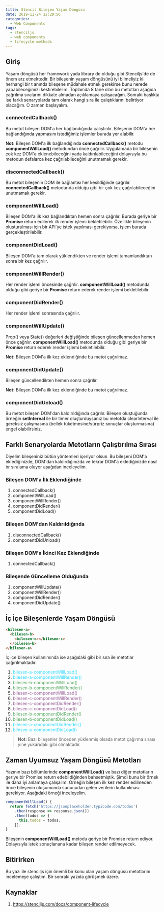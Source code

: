 ```yaml
---
title: Stencil Bileşen Yaşam Döngüsü
date: 2019-11-24 12:29:56
categories:
  - Web Components
tags:
  - stenciljs
  - web components
  - lifecycle methods
---
```

<!-- ![](../avatar.jpg) -->
## **Giriş**

Yaşam döngüsü her framework yada library de olduğu gibi Stenciljs'de de önem arz etmektedir. Bir bileşenin yaşam döngüsünü iyi bilmeliyiz ki herhangi bir t anında bileşene müdahale etmek gerekirse bunu nerede yapabileceğimizi kestirebilelim. Toplamda 8 tane olan bu metotları aşağıda çağrılma sıralarını dikkate almadan açıklamaya çalışacağım. Sonraki başlıkta ise farklı senaryolarda tam olarak hangi sıra ile çalıştıklarını belirtiyor olacağım. O zaman başlayalım.
<!-- more -->
### **connectedCallback()**

Bu metot bileşen DOM'a her bağlandığında çalıştırılır. Bileşenin DOM'a her bağlandığında yapmasını istediğimiz işlemler burada yer alabilir.

**Not:** Bileşen DOM'a ilk bağlandığında **connectedCallback()** metodu **componentWillLoad()** metodundan önce çağrılır. Uygulamada bir bileşenin çok kez DOM'a eklenebileceğini yada kaldırılabileceğini dolayısıyla bu metodun defalarca kez çağrılabileceğini unutmamak gerekir.

### **disconnectedCallback()**

Bu metot bileşenin DOM ile bağlantısı her kesildiğinde çağrılır. **connectedCallback()** metodunda olduğu gibi bir çok kez çağrılabileceğini unutmamak gerekir.

### **componentWillLoad()**

Bileşen DOM'a ilk kez bağlandıktan hemen sonra çağrılır. Burada geriye bir **Promise** return edilerek ilk render işlemi bekletilebilir. Özellikle bileşenin oluşturulması için bir API'ye istek yapılması gerekiyorsa, işlem burada gerçekleştirilebilir.

### **componentDidLoad()**

Bileşen DOM'a tam olarak yüklendikten ve render işlemi tamamlandıktan sonra bir kez çağrılır.

### **componentWillRender()**

Her render işlemi öncesinde çağrılır. **componentWillLoad()** metodunda olduğu gibi geriye bir **Promise** return ederek render işlemi bekletilebilir.

### **componentDidRender()**

Her render işlemi sonrasında çağrılır.

### **componentWillUpdate()**

Prop() veya State() değerleri değiştiğinde bileşen güncellenmeden hemen önce çağrılır. **componentWillLoad()** metodunda olduğu gibi geriye bir **Promise** return ederek render işlemi bekletilebilir.

**Not:** Bileşen DOM'a ilk kez eklendiğinde bu metot çağrılmaz.

### **componentDidUpdate()**

Bileşen güncellendikten hemen sonra çağrılır.

**Not:** Bileşen DOM'a ilk kez eklendiğinde bu metot çağrılmaz.

### **componentDidUnload()**

Bu metot bileşen DOM'dan kaldırıldığında çağrılır. Bileşen oluştuğunda örneğin **setInterval** ile bir timer oluşturduysanız bu metotda clearInterval ile gereksiz çalışmasına (bellek tüketmesine/sürpriz sonuçlar oluşturmasına) engel olabilirsiniz.

## **Farklı Senaryolarda Metotların Çalıştırılma Sırası**

Diyelim bileşeniniz bütün yöntemleri içeriyor olsun. Bu bileşeni DOM'a eklediğinizde, DOM'dan kaldırdığınızda ve tekrar DOM'a eklediğinizde nasıl br sıralama oluyor aşağıdan inceleyelim.

### **Bileşen DOM'a İlk Eklendiğinde**

  1. connectedCallback()
  2. componentWillLoad()
  3. componentWillRender()
  4. componentDidRender()
  5. componentDidLoad()

### **Bileşen DOM'dan Kaldırıldığında**

  1. disconnectedCallback()
  2. componentDidUnload()

### **Bileşen DOM'a İkinci Kez Eklendiğinde**

  1. connectedCallback()

### **Bileşende Güncelleme Olduğunda**
  1. componentWillUpdate()
  2. componentWillRender()
  3. componentDidRender()
  4. componentDidUpdate()

## İç İçe Bileşenlerde Yaşam Döngüsü

```html
<bilesen-a>
  <bilesen-b>
    <bilesen-c></bilesen-c>
  </bilesen-b>
</bilesen-a>
```

İç içe bileşen kullanımında ise aşağıdaki gibi bir sıra ile metotlar çağırılmaktadır.

1. <span style="color:#2BD9FE">bilesen-a-componentWillLoad()</span>
2. <span style="color:#2BD9FE">bilesen-a-componentWillRender()</span>
3. <span style="color:#52AA5E">bilesen-b-componentWillLoad()</span>
4. <span style="color:#52AA5E">bilesen-b-componentWillRender()</span>
5. <span style="color:#985F99">bilesen-c-componentWillLoad()</span>
6. <span style="color:#985F99">bilesen-c-componentWillRender()</span>
7. <span style="color:#985F99">bilesen-c-componentDidRender()</span>
8. <span style="color:#985F99">bilesen-c-componentDidLoad()</span>
9. <span style="color:#52AA5E">bilesen-b-componentDidRender()</span>
10. <span style="color:#52AA5E">bilesen-b-componentDidLoad()</span>
11. <span style="color:#2BD9FE">bilesen-a-componentDidRender()</span>
12. <span style="color:#2BD9FE">bilesen-a-componentDidLoad()</span>

> **Not:** Bazı bileşenler önceden yüklenmiş olsada metot çağırma sırası yine yukarıdaki gibi olmaktadır.

## Zaman Uyumsuz Yaşam Döngüsü Metotları

Yazının bazı bölümlerinde **componentWillLoad()** ve bazı diğer metotların geriye bir Promise return edebildiğinden bahsetmiştik. Şimdi bunu bir örnek ile daha iyi anlamaya çalışalım. Örneğin bileşen ilk kez render edilmeden önce bileşenin oluşumunda sunucudan gelen verilerin kullanılması gerekiyor. Aşağıdaki örneği inceleyelim.

```ts
componentWillLoad() {
  return fetch('https://jsonplaceholder.typicode.com/todos')
    .then(response => response.json())
    .then(todos => {
      this.todos = todos;
    });
}
```

Bileşenin **componentWillLoad()** metodu geriye bir Promise return ediyor. Dolayısıyla istek sonuçlanana kadar bileşen render edilmeyecek.

## Bitirirken

Bu yazı ile stenciljs için önemli bir konu olan yaşam döngüsü metotlarını incelemeye çalıştım. Bir sonraki yazıda görüşmek üzere.

## Kaynaklar

1. https://stenciljs.com/docs/component-lifecycle
